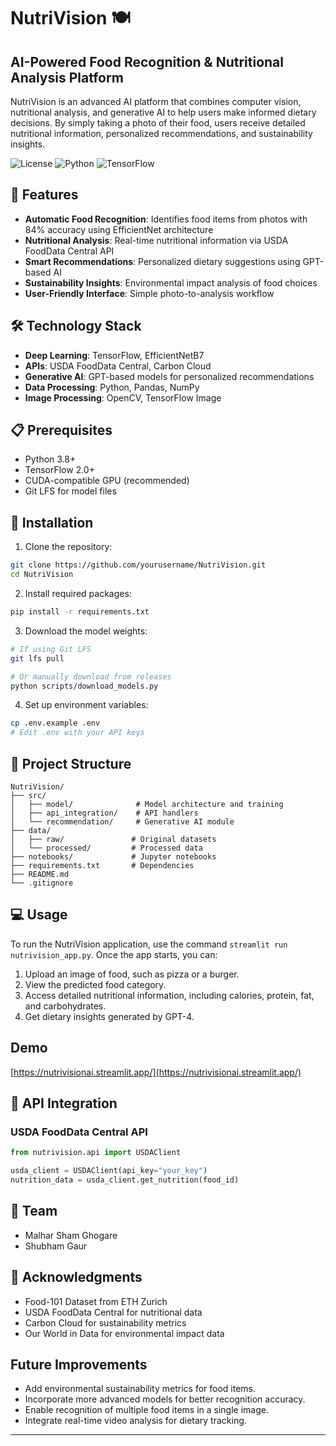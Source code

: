 # NutriVision 🍽️
## AI-Powered Food Recognition & Nutritional Analysis Platform

NutriVision is an advanced AI platform that combines computer vision, nutritional analysis, and generative AI to help users make informed dietary decisions. By simply taking a photo of their food, users receive detailed nutritional information, personalized recommendations, and sustainability insights.

![License](https://img.shields.io/badge/license-MIT-blue.svg)
![Python](https://img.shields.io/badge/python-3.8%2B-blue)
![TensorFlow](https://img.shields.io/badge/TensorFlow-2.0%2B-orange)

## 🌟 Features

- **Automatic Food Recognition**: Identifies food items from photos with 84% accuracy using EfficientNet architecture
- **Nutritional Analysis**: Real-time nutritional information via USDA FoodData Central API
- **Smart Recommendations**: Personalized dietary suggestions using GPT-based AI
- **Sustainability Insights**: Environmental impact analysis of food choices
- **User-Friendly Interface**: Simple photo-to-analysis workflow

## 🛠️ Technology Stack

- **Deep Learning**: TensorFlow, EfficientNetB7
- **APIs**: USDA FoodData Central, Carbon Cloud
- **Generative AI**: GPT-based models for personalized recommendations
- **Data Processing**: Python, Pandas, NumPy
- **Image Processing**: OpenCV, TensorFlow Image

## 📋 Prerequisites

- Python 3.8+
- TensorFlow 2.0+
- CUDA-compatible GPU (recommended)
- Git LFS for model files

## 🚀 Installation

1. Clone the repository:
```bash
git clone https://github.com/yourusername/NutriVision.git
cd NutriVision
```

2. Install required packages:
```bash
pip install -r requirements.txt
```

3. Download the model weights:
```bash
# If using Git LFS
git lfs pull

# Or manually download from releases
python scripts/download_models.py
```

4. Set up environment variables:
```bash
cp .env.example .env
# Edit .env with your API keys
```

## 📁 Project Structure

```
NutriVision/
├── src/
│   ├── model/              # Model architecture and training
│   ├── api_integration/    # API handlers
│   └── recommendation/     # Generative AI module
├── data/
│   ├── raw/               # Original datasets
│   └── processed/         # Processed data
├── notebooks/             # Jupyter notebooks
├── requirements.txt       # Dependencies
├── README.md
└── .gitignore
```

## 💻 Usage

To run the NutriVision application, use the command `streamlit run nutrivision_app.py`. Once the app starts, you can:

1. Upload an image of food, such as pizza or a burger.
2. View the predicted food category.
3. Access detailed nutritional information, including calories, protein, fat, and carbohydrates.
4. Get dietary insights generated by GPT-4.

## **Demo**

[https://nutrivisionai.streamlit.app/](https://nutrivisionai.streamlit.app/)


## 🔄 API Integration

### USDA FoodData Central API
```python
from nutrivision.api import USDAClient

usda_client = USDAClient(api_key="your_key")
nutrition_data = usda_client.get_nutrition(food_id)
```

## 👥 Team

- Malhar Sham Ghogare
- Shubham Gaur

## 🙏 Acknowledgments

- Food-101 Dataset from ETH Zurich
- USDA FoodData Central for nutritional data
- Carbon Cloud for sustainability metrics
- Our World in Data for environmental impact data

## **Future Improvements**

- Add environmental sustainability metrics for food items.
- Incorporate more advanced models for better recognition accuracy.
- Enable recognition of multiple food items in a single image.
- Integrate real-time video analysis for dietary tracking.

---